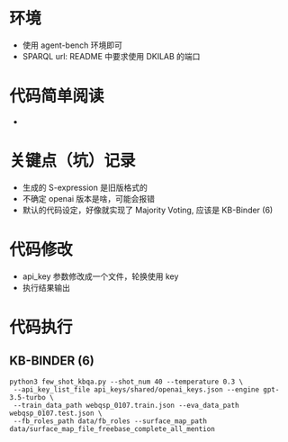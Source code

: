 # 环境
- 使用 agent-bench 环境即可
- SPARQL url: README 中要求使用 DKILAB 的端口
# 代码简单阅读
- 
# 关键点（坑）记录
- 生成的 S-expression 是旧版格式的
- 不确定 openai 版本是啥，可能会报错
- 默认的代码设定，好像就实现了 Majority Voting, 应该是 KB-Binder (6)

# 代码修改
- api_key 参数修改成一个文件，轮换使用 key
- 执行结果输出

# 代码执行
## KB-BINDER (6)
```
python3 few_shot_kbqa.py --shot_num 40 --temperature 0.3 \
 --api_key_list_file api_keys/shared/openai_keys.json --engine gpt-3.5-turbo \
 --train_data_path webqsp_0107.train.json --eva_data_path webqsp_0107.test.json \
 --fb_roles_path data/fb_roles --surface_map_path data/surface_map_file_freebase_complete_all_mention
```